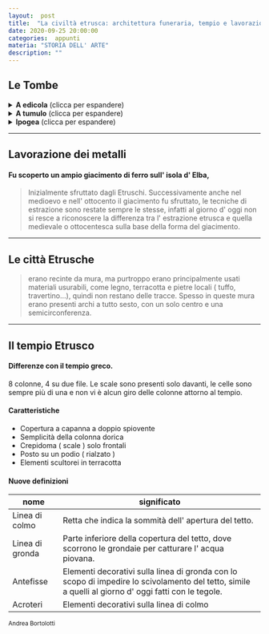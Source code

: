 ```yaml
---
layout:  post
title:  "La civiltà etrusca: architettura funeraria, tempio e lavorazione dei metalli."
date: 2020-09-25 20:00:00
categories:  appunti
materia: "STORIA DELL' ARTE"
description: ""
---
```



## Le Tombe


<details>
        <summary><b>A edicola</b> (clicca per espandere)</summary>
        <img alt="Tomba a edicola vicino populonia" class="shortanimation" src='{{ "/data/img/arte/etruschi/tombe/edicolasancerbone.jpg" | absolute_url }}'/>
        • Costruzione interamente fuori terra, simile ad un' abitazione<br>
        📍 Populonia, Piombino LI
</details>
<details>
        <summary><b>A tumulo</b> (clicca per espandere)</summary>
        <img alt="Tomba a tumulo a Sesto Fiorentino" class="shortanimation" src='{{ "/data/imgarte/etruschi/tombe/tumulomontagnola.jpg" | absolute_url }}'/>
        • La struttura della tomba emerge con un tumulo, che poi viene sotterrato.<br>
        • Simile al tholos miceneo<br>
        • Siamo ancora incerti riguardo al pilastro centrale nel tumulo; ci sono pareri discordanti: la nostra prof. pensa che abbia una funzione strutturale, come descritto sul libro, ma alcuni nostri alunni che hanno fatto l' alternanza scuola-lavoro come guide alla montagnola hanno saputo che il pilastro non ha funzione strutturale ( cioè non sorregge il tumulo.<br>
        📍 la Montagnola, Sesto Fiorentino, FI
</details>
<details>
        <summary><b>Ipogea</b> (clicca per espandere)</summary>
        <img alt="Tomba ipogea dei Volumni, Perugia, mappa" class="shortanimation" src='{{ "/data/img/arte/etruschi/tombe/ipogeavolumnimappa.jpg" | absolute_url }}'/>
        <img alt="Tomba ipogea dei Volumni, Perugia, foto" class="shortanimation" src='{{ "/data/img/arte/etruschi/tombe/ipogeavolumni.jpg" | absolute_url }}'/>
        • Interamente sottoterra.<br>
        <br>
        📍 Perugia, tomba dei Volumni.
</details>

---

## Lavorazione dei metalli

#### Fu scoperto un ampio giacimento di ferro sull' isola d' Elba,
> Inizialmente sfruttato dagli Etruschi. Successivamente anche nel medioevo e nell' ottocento il giacimento fu sfruttato, le tecniche di estrazione sono restate sempre le stesse, infatti al giorno d' oggi non si resce a riconoscere la differenza tra l' estrazione etrusca e quella medievale o ottocentesca sulla base della forma del giacimento.

---


## Le città Etrusche

> erano recinte da mura, ma purtroppo erano principalmente usati materiali usurabili, come legno, terracotta e pietre locali ( tuffo, travertino...), quindi non restano delle tracce. Spesso in queste mura erano presenti archi a tutto sesto, con un solo centro e una semicirconferenza.

---

## Il tempio Etrusco
 

#### Differenze con il tempio greco.

8 colonne, 4 su due file. Le scale sono presenti solo davanti, le celle sono sempre più di una e non vi è alcun giro delle colonne attorno al tempio.

#### Caratteristiche

- Copertura a capanna a doppio spiovente
- Semplicità della colonna dorica
- Crepidoma ( scale ) solo frontali 
- Posto su un podio ( rialzato )
- Elementi scultorei in terracotta

#### Nuove definizioni

|nome|significato|
|---|---|
Linea di colmo|Retta che indica la sommità dell' apertura del tetto.
Linea di gronda|Parte inferiore della copertura del tetto, dove scorrono le grondaie per catturare l' acqua piovana.
Antefisse|Elementi decorativi sulla linea di gronda con lo scopo di impedire lo scivolamento del tetto, simile a quelli al giorno d' oggi fatti con le tegole.
Acroteri|Elementi decorativi sulla linea di colmo

<sub> Andrea Bortolotti </sub>
